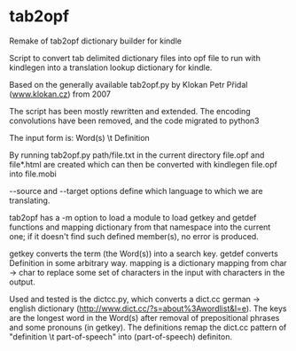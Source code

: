 # tab2opf
Remake of tab2opf dictionary builder for kindle

Script to convert tab delimited dictionary files into opf file to run
with kindlegen into a translation lookup dictionary for kindle.

Based on the generally available tab2opf.py by Klokan Petr Přidal
(www.klokan.cz) from 2007

The script has been mostly rewritten and extended. The encoding
convolutions have been removed, and the code migrated to python3

The input form is:
Word(s) \\t Definition

By running tab2opf.py path/file.txt in the current directory file.opf
and file*.html are created which can then be converted with kindlegen
file.opf into file.mobi

--source and --target options define which language to which we are
translating.

tab2opf has a -m option to load a module to load getkey and getdef
functions and mapping dictionary from that namespace into the current
one; if it doesn't find such defined member(s), no error is produced.

getkey converts the term (the Word(s)) into a search key.  getdef
converts Definition in some arbitrary way.  mapping is a dictionary
mapping from char -> char to replace some set of characters in the
input with characters in the output.

Used and tested is the dictcc.py, which converts a dict.cc german ->
english dictionary (http://www.dict.cc/?s=about%3Awordlist&l=e). The
keys are the longest word in the Word(s) after removal of
prepositional phrases and some pronouns (in getkey). The definitions
remap the dict.cc pattern of "definition \\t part-of-speech" into
(part-of-speech) definiton.
